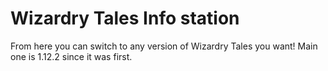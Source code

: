 # Wizardry Tales Info station
From here you can switch to any version of Wizardry Tales you want! Main one is 1.12.2 since it was first.
